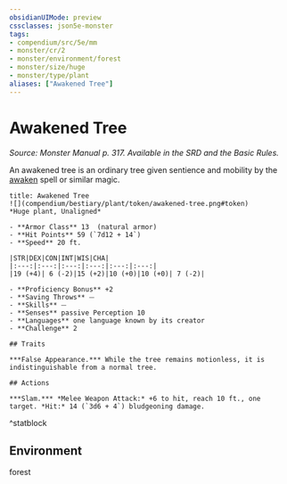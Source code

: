 ```yaml
---
obsidianUIMode: preview
cssclasses: json5e-monster
tags:
- compendium/src/5e/mm
- monster/cr/2
- monster/environment/forest
- monster/size/huge
- monster/type/plant
aliases: ["Awakened Tree"]
---
```

# Awakened Tree
*Source: Monster Manual p. 317. Available in the SRD and the Basic Rules.*  

An awakened tree is an ordinary tree given sentience and mobility by the [awaken](compendium/spells/awaken.md) spell or similar magic.

```ad-statblock
title: Awakened Tree
![](compendium/bestiary/plant/token/awakened-tree.png#token)
*Huge plant, Unaligned*

- **Armor Class** 13  (natural armor)
- **Hit Points** 59 (`7d12 + 14`)
- **Speed** 20 ft.

|STR|DEX|CON|INT|WIS|CHA|
|:---:|:---:|:---:|:---:|:---:|:---:|
|19 (+4)| 6 (-2)|15 (+2)|10 (+0)|10 (+0)| 7 (-2)|

- **Proficiency Bonus** +2
- **Saving Throws** ⏤
- **Skills** ⏤
- **Senses** passive Perception 10
- **Languages** one language known by its creator
- **Challenge** 2

## Traits

***False Appearance.*** While the tree remains motionless, it is indistinguishable from a normal tree.

## Actions

***Slam.*** *Melee Weapon Attack:* +6 to hit, reach 10 ft., one target. *Hit:* 14 (`3d6 + 4`) bludgeoning damage.
```
^statblock

## Environment

forest
